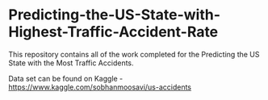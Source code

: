 # Predicting-the-US-State-with-Highest-Traffic-Accident-Rate
This repository contains all of the work completed for the Predicting the US State with the Most Traffic Accidents. 

Data set can be found on Kaggle - https://www.kaggle.com/sobhanmoosavi/us-accidents
